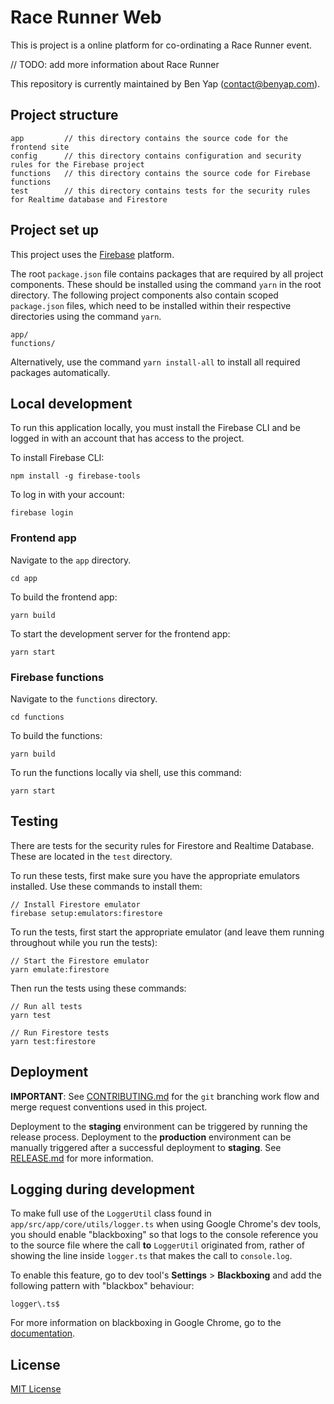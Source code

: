 # Race Runner Web

This is project is a online platform for co-ordinating a Race Runner event.

// TODO: add more information about Race Runner

This repository is currently maintained by Ben Yap (contact@benyap.com).

## Project structure

```
app         // this directory contains the source code for the frontend site
config      // this directory contains configuration and security rules for the Firebase project
functions   // this directory contains the source code for Firebase functions
test        // this directory contains tests for the security rules for Realtime database and Firestore
```

## Project set up

This project uses the [Firebase](https://firebase.google.com/) platform.

The root `package.json` file contains packages that are required by all project components.
These should be installed using the command `yarn` in the root directory. The following project
components also contain scoped `package.json` files, which need to be installed within their
respective directories using the command `yarn`.

```
app/
functions/
```

Alternatively, use the command `yarn install-all` to install all required packages automatically.

## Local development

To run this application locally, you must install the Firebase CLI and be logged in with an account that has access to the project.

To install Firebase CLI:

```
npm install -g firebase-tools
```

To log in with your account:

```
firebase login
```

### Frontend app

Navigate to the `app` directory.

```
cd app
```

To build the frontend app:

```
yarn build
```

To start the development server for the frontend app:

```
yarn start
```

### Firebase functions

Navigate to the `functions` directory.

```
cd functions
```

To build the functions:

```
yarn build
```

To run the functions locally via shell, use this command:

```
yarn start
```

## Testing

There are tests for the security rules for Firestore and Realtime Database.
These are located in the `test` directory.

To run these tests, first make sure you have the appropriate emulators installed.
Use these commands to install them:

```
// Install Firestore emulator
firebase setup:emulators:firestore
```

To run the tests, first start the appropriate emulator
(and leave them running throughout while you run the tests):

```
// Start the Firestore emulator
yarn emulate:firestore
```

Then run the tests using these commands:

```
// Run all tests
yarn test

// Run Firestore tests
yarn test:firestore
```

## Deployment

**IMPORTANT**: See [CONTRIBUTING.md](CONTRIBUTING.md) for the `git` branching work flow and
merge request conventions used in this project.

Deployment to the **staging** environment can be triggered by running the release process.
Deployment to the **production** environment can be manually triggered after a successful
deployment to **staging**. See [RELEASE.md](RELEASE.md) for more information.

## Logging during development

To make full use of the `LoggerUtil` class found in `app/src/app/core/utils/logger.ts`
when using Google Chrome's dev tools, you should enable "blackboxing" so that logs
to the console reference you to the source file where the call **to** `LoggerUtil`
originated from, rather of showing the line inside `logger.ts` that makes the call
to `console.log`.

To enable this feature, go to dev tool's **Settings** > **Blackboxing** and add the
following pattern with "blackbox" behaviour:

```
logger\.ts$
```

For more information on blackboxing in Google Chrome, go to the
[documentation](https://developer.chrome.com/devtools/docs/blackboxing).

## License

[MIT License](LICENSE)
